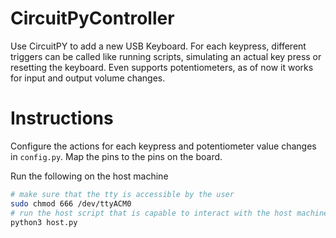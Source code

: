 # CircuitPyController
Use CircuitPY to add a new USB Keyboard. For each keypress, different triggers can be called like running scripts, simulating an actual key press or resetting the keyboard. Even supports potentiometers, as of now it works for input and output volume changes.

# Instructions

Configure the actions for each keypress and potentiometer value changes in `config.py`. Map the pins to the pins on the board.

Run the following on the host machine
```sh
# make sure that the tty is accessible by the user
sudo chmod 666 /dev/ttyACM0
# run the host script that is capable to interact with the host machine
python3 host.py
```